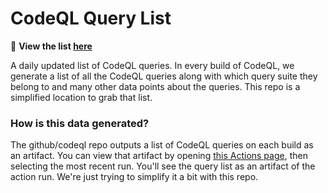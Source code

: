 

# CodeQL Query List

🚀  **View the list [here](./code-scanning-query-list.csv)**


A daily updated list of CodeQL queries.  In every build of CodeQL, we generate a list of all the CodeQL queries along with which query suite they belong to and many other data points about the queries.  This repo is a simplified location to grab that list.

### How is this data generated?
The github/codeql repo outputs a list of CodeQL queries on each build as an artifact.  You can view that artifact by opening [this Actions page](https://github.com/github/codeql/actions/workflows/query-list.yml), then selecting the most recent run.  You'll see the query list as an artifact of the action run.  We're just trying to simplify it a bit with this repo.